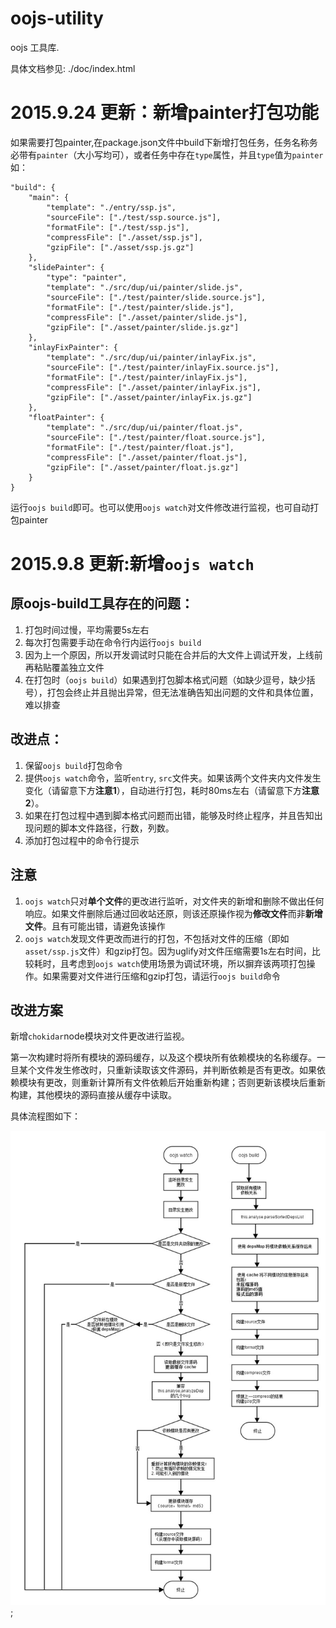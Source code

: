 oojs-utility
============
oojs 工具库.

具体文档参见:
./doc/index.html

# 2015.9.24 更新：新增painter打包功能

如果需要打包painter,在package.json文件中build下新增打包任务，任务名称务必带有`painter`（大小写均可），或者任务中存在`type`属性，并且`type`值为`painter` 如：

```
"build": {
    "main": {
        "template": "./entry/ssp.js",
        "sourceFile": ["./test/ssp.source.js"],
        "formatFile": ["./test/ssp.js"],
        "compressFile": ["./asset/ssp.js"],
        "gzipFile": ["./asset/ssp.js.gz"]
    },
    "slidePainter": {
        "type": "painter",
        "template": "./src/dup/ui/painter/slide.js",
        "sourceFile": ["./test/painter/slide.source.js"],
        "formatFile": ["./test/painter/slide.js"],
        "compressFile": ["./asset/painter/slide.js"],
        "gzipFile": ["./asset/painter/slide.js.gz"]        
    },
    "inlayFixPainter": {
        "template": "./src/dup/ui/painter/inlayFix.js",
        "sourceFile": ["./test/painter/inlayFix.source.js"],
        "formatFile": ["./test/painter/inlayFix.js"],
        "compressFile": ["./asset/painter/inlayFix.js"],
        "gzipFile": ["./asset/painter/inlayFix.js.gz"]            
    },
    "floatPainter": {
        "template": "./src/dup/ui/painter/float.js",
        "sourceFile": ["./test/painter/float.source.js"],
        "formatFile": ["./test/painter/float.js"],
        "compressFile": ["./asset/painter/float.js"],
        "gzipFile": ["./asset/painter/float.js.gz"]            
    }
}
```
运行`oojs build`即可。也可以使用`oojs watch`对文件修改进行监视，也可自动打包painter



# 2015.9.8 更新:新增`oojs watch`

## 原oojs-build工具存在的问题：

1. 打包时间过慢，平均需要5s左右
2. 每次打包需要手动在命令行内运行`oojs build`
3. 因为上一个原因，所以开发调试时只能在合并后的大文件上调试开发，上线前再粘贴覆盖独立文件
4. 在打包时（`oojs build`）如果遇到打包脚本格式问题（如缺少逗号，缺少括号），打包会终止并且抛出异常，但无法准确告知出问题的文件和具体位置，难以排查

## 改进点：

1. 保留`oojs build`打包命令
2. 提供`oojs watch`命令，监听`entry`, `src`文件夹。如果该两个文件夹内文件发生变化（请留意下方**注意1**），自动进行打包，耗时80ms左右（请留意下方**注意2**）。
3. 如果在打包过程中遇到脚本格式问题而出错，能够及时终止程序，并且告知出现问题的脚本文件路径，行数，列数。
4. 添加打包过程中的命令行提示

## 注意

1. `oojs watch`只对**单个文件**的更改进行监听，对文件夹的新增和删除不做出任何响应。如果文件删除后通过回收站还原，则该还原操作视为**修改文件**而非**新增文件**。且有可能出错，请避免该操作
2. `oojs watch`发现文件更改而进行的打包，不包括对文件的压缩（即如`asset/ssp.js`文件）和gzip打包。因为uglify对文件压缩需要1s左右时间，比较耗时，且考虑到`oojs watch`使用场景为调试环境，所以摒弃该两项打包操作。如果需要对文件进行压缩和gzip打包，请运行`oojs build`命令

## 改进方案

新增`chokidar`node模块对文件更改进行监视。

第一次构建时将所有模块的源码缓存，以及这个模块所有依赖模块的名称缓存。一旦某个文件发生修改时，只重新读取该文件源码，并判断依赖是否有更改。如果依赖模块有更改，则重新计算所有文件依赖后开始重新构建；否则更新该模块后重新构建，其他模块的源码直接从缓存中读取。

具体流程图如下：

![workflow](./doc/oojs_build_workflow.jpg);